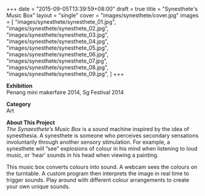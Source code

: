 +++
date = "2015-09-05T13:39:59+08:00"
draft = true
title = "Synesthete's Music Box"
layout = "single"
cover = "images/synesthete/cover.jpg"
images = [
	"images/synesthete/synesthete_01.jpg",
	"images/synesthete/synesthete_02.jpg",
	"images/synesthete/synesthete_03.jpg",
	"images/synesthete/synesthete_04.jpg",
	"images/synesthete/synesthete_05.jpg",
	"images/synesthete/synesthete_06.jpg",
	"images/synesthete/synesthete_07.jpg",
	"images/synesthete/synesthete_08.jpg",
	"images/synesthete/synesthete_09.jpg",
]
+++

__Exhibition__  
Penang mini makerfaire 2014, Sg Festival 2014

__Category__  
Art

__About This Project__  
_The Synaesthete’s Music Box_ is a sound machine inspired by the idea of synesthesia. A synesthete is someone who perceives secondary sensations involuntarily through another sensory stimulation. For example, a synesthete will “see” explosions of colour in his mind when listening to loud music, or ‘hear’ sounds in his head when viewing a painting.
 
 This music box converts colours into sound. A webcam sees the colours on the turntable. A custom program then interprets the image in real time to trigger sounds. Play around with different colour arrangements to create your own unique sounds.
